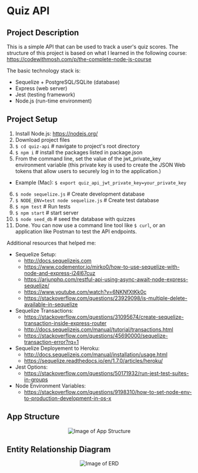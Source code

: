 # Quiz API

## Project Description
This is a simple API that can be used to track a user's quiz scores. The structure of this project is based on what I learned in the following course: https://codewithmosh.com/p/the-complete-node-js-course

The basic technology stack is:
* Sequelize + PostgreSQL/SQLite (database)
* Express (web server)
* Jest (testing framework)
* Node.js (run-time environment)

## Project Setup
1. Install Node.js: https://nodejs.org/
2. Download project files
3. ``` $ cd quiz-api ``` # navigate to project's root directory
4. ``` $ npm i ``` # install the packages listed in package.json
5. From the command line, set the value of the jwt_private_key environment variable (this private key is used to create the JSON Web tokens that allow users to securely log in to the application.)
  * Example (Mac): ``` $ export quiz_api_jwt_private_key=your_private_key ```
6. ``` $ node sequelize.js ``` # Create development database
7. ``` $ NODE_ENV=test node sequelize.js ``` # Create test database
8. ``` $ npm test ``` # Run tests
9. ``` $ npm start ``` # start server
10. ``` $ node seed_db ``` # seed the database with quizzes
11. Done. You can now use a command line tool like ``` $ curl ```, or an application like Postman to test the API endpoints.

Additional resources that helped me:
* Sequelize Setup:
  * http://docs.sequelizejs.com
  * https://www.codementor.io/mirko0/how-to-use-sequelize-with-node-and-express-i24l67cuz
  * https://arjunphp.com/restful-api-using-async-await-node-express-sequelize/
  * https://www.youtube.com/watch?v=6NKNfXtKk0c
  * https://stackoverflow.com/questions/23929098/is-multiple-delete-available-in-sequelize
* Sequelize Transactions:
  * https://stackoverflow.com/questions/31095674/create-sequelize-transaction-inside-express-router
  * http://docs.sequelizejs.com/manual/tutorial/transactions.html
  * https://stackoverflow.com/questions/45690000/sequelize-transaction-error?rq=1
* Sequelize Deployement to Heroku:
  * http://docs.sequelizejs.com/manual/installation/usage.html
  * https://sequelize.readthedocs.io/en/1.7.0/articles/heroku/
* Jest Options:
  * https://stackoverflow.com/questions/50171932/run-jest-test-suites-in-groups
* Node Environment Variables:
  * https://stackoverflow.com/questions/9198310/how-to-set-node-env-to-production-development-in-os-x

## App Structure
<p align="center">
  <img alt="Image of App Structure" src="https://raw.github.com/jtimwill/workout_api/master/images/Quiz-API-diagram.png" />
</p>

## Entity Relationship Diagram
<p align="center">
  <img alt="Image of ERD" src="https://raw.github.com/jtimwill/quiz_api/master/images/quiz-api-erd.png" />
</p>
